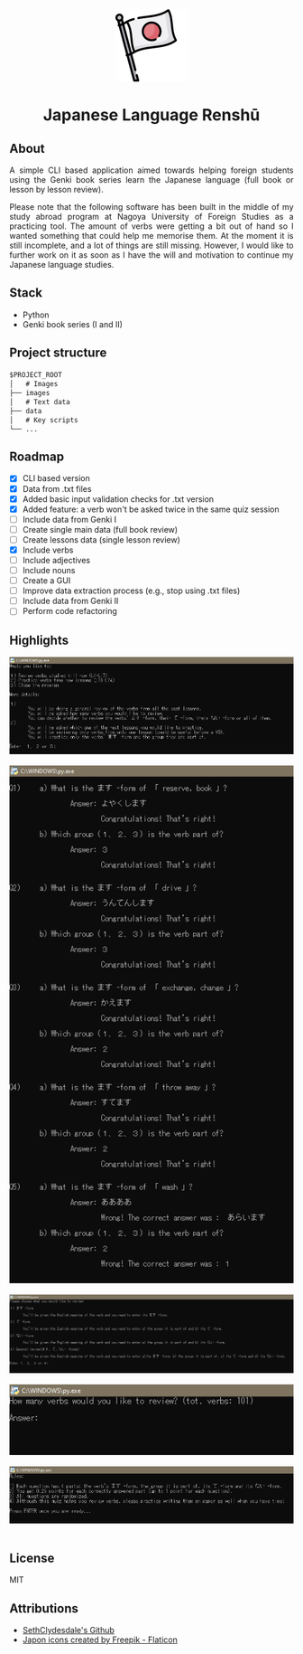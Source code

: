 <div align="center">

  <img src="/images/logo.png" alt="logo" width="128"/>

</div>

<h1 align="center">Japanese Language Renshū</h1>

<div align="justify">

## About

A simple CLI based application aimed towards helping foreign students using the Genki book series learn the Japanese language (full book or lesson by lesson review).

Please note that the following software has been built in the middle of my study abroad program at Nagoya University of Foreign Studies as a practicing tool. The amount of verbs were getting a bit out of hand so I wanted something that could help me memorise them. At the moment it is still incomplete, and a lot of things are still missing. However, I would like to further work on it as soon as I have the will and motivation to continue my Japanese language studies.

## Stack

- Python
- Genki book series (I and II)

## Project structure

```
$PROJECT_ROOT
│   # Images
├── images
│   # Text data
├── data
│   # Key scripts
└── ...
```

## Roadmap

- [x] CLI based version
- [x] Data from .txt files
- [x] Added basic input validation checks for .txt version
- [x] Added feature: a verb won't be asked twice in the same quiz session
- [ ] Include data from Genki I
- [ ] Create single main data (full book review)
- [ ] Create lessons data (single lesson review)
- [x] Include verbs
- [ ] Include adjectives
- [ ] Include nouns
- [ ] Create a GUI
- [ ] Improve data extraction process (e.g., stop using .txt files)
- [ ] Include data from Genki II
- [ ] Perform code refactoring

## Highlights

  <div align="center">
    <img src="/images/2.png" alt="options screenshot"/>
    <br/>
    <br/>
    <img src="/images/3.2.png" alt="practice quiz screenshot"/>
    <br/>
    <br/>
    <img src="/images/4.1.png" alt="options screenshot"/>
    <br/>
    <br/>
    <img src="/images/4.2.png" alt="options screenshot"/>
    <br/>
    <br/>
    <img src="/images/4.3.png" alt="rules screenshot"/>
    <br/>
    <br/>
  </div>

## License

MIT

## Attributions

- [SethClydesdale's Github](https://github.com/SethClydesdale/genki-study-resources)
- <a href="https://www.flaticon.com/free-icons/japon" title="japon icons">Japon icons created by Freepik - Flaticon</a>

</div>
